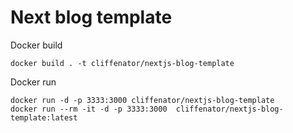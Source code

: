 # Next blog template

Docker build
```
docker build . -t cliffenator/nextjs-blog-template
```

Docker run
```
docker run -d -p 3333:3000 cliffenator/nextjs-blog-template
docker run --rm -it -d -p 3333:3000  cliffenator/nextjs-blog-template:latest
```
